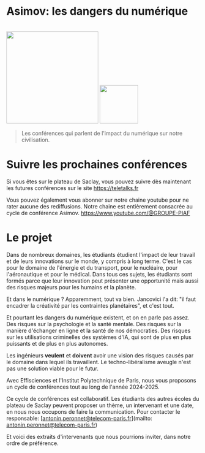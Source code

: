 # Asimov: les dangers du numérique

<br>

<img src="logo_asimov.png" class="d-block mx-auto" height="240em"/>
<img src="Logo-IP-Paris-carré-HD.png" class="d-block mx-auto" height="100em"/>

> Les conférences qui parlent de l'impact du numérique sur notre civilisation.

# Suivre les prochaines conférences

Si vous êtes sur le plateau de Saclay, vous pouvez suivre dès maintenant les futures conférences sur le site <https://teletalks.fr>

Vous pouvez également vous abonner sur notre chaine youtube pour ne rater aucune des rediffusions. Notre chaine est entièrement consacrée au cycle de conférence Asimov. <https://www.youtube.com/@GROUPE-PIAF>


# Le projet

Dans de nombreux domaines, les étudiants étudient l'impact de leur travail et de leurs innovations sur le monde, y compris à long terme. C'est le cas pour le domaine de l'énergie et du transport, pour le nucléaire, pour l'aéronautique et pour le médical. Dans tous ces sujets, les étudiants sont formés parce que leur innovation peut présenter une opportunité mais aussi des risques majeurs pour les humains et la planète.

Et dans le numérique ? Apparemment, tout va bien. Jancovici l'a dit: "il faut encadrer la créativité par les contraintes planétaires", et c'est tout.

Et pourtant les dangers du numérique existent, et on en parle pas assez. Des risques sur la psychologie et la santé mentale. Des risques sur la manière d'échanger en ligne et la santé de nos démocraties. Des risques sur les utilisations criminelles des systèmes d'IA, qui sont de plus en plus puissants et de plus en plus autonomes.

Les ingénieurs **veulent** et **doivent** avoir une vision des risques causés par le domaine dans lequel ils travaillent. Le techno-libéralisme aveugle n'est pas une solution viable pour le futur.

Avec Effisciences et l'Institut Polytechnique de Paris, nous vous proposons un cycle de conférences tout au long de l'année 2024-2025.

Ce cycle de conférences est collaboratif.
Les étudiants des autres écoles du plateau de Saclay peuvent proposer un thème, un intervenant et une date, en nous nous occupons de faire la communication. Pour contacter le responsable: [antonin.peronnet@telecom-paris.fr](mailto: antonin.peronnet@telecom-paris.fr)


Et voici des extraits d'intervenants que nous pourrions inviter, dans notre ordre de préférence.
